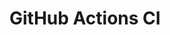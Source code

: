 # GitHub Actions CI

























































































































































































































































































































































































































































































































































































































































































































































































































































































































































































































































































































































































































































































































































































































































































































































































































































































































































































































































































































































































































































































































































































































































































































































































































































































































































































































































































































































































































































































































































































































































































































































































































































































































































































